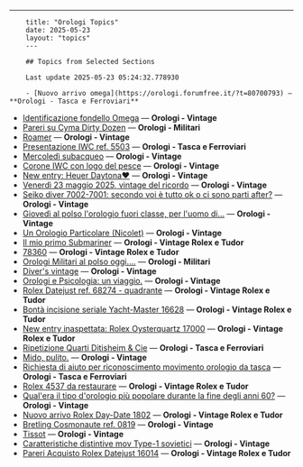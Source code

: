 ---
        title: "Orologi Topics"
        date: 2025-05-23
        layout: "topics"
        ---

        ## Topics from Selected Sections

        Last update 2025-05-23 05:24:32.778930

        - [Nuovo arrivo omega](https://orologi.forumfree.it/?t=80700793) — **Orologi - Tasca e Ferroviari**
- [Identificazione fondello Omega](https://orologi.forumfree.it/?t=80700903) — **Orologi - Vintage**
- [Pareri su Cyma Dirty Dozen](https://orologi.forumfree.it/?t=80697368) — **Orologi - Militari**
- [Roamer](https://orologi.forumfree.it/?t=80700485) — **Orologi - Vintage**
- [Presentazione IWC ref. 5503](https://orologi.forumfree.it/?t=80675266) — **Orologi - Tasca e Ferroviari**
- [Mercoledì subacqueo](https://orologi.forumfree.it/?t=80699201) — **Orologi - Vintage**
- [Corone IWC con logo del pesce](https://orologi.forumfree.it/?t=80688428) — **Orologi - Vintage**
- [New entry: Heuer Daytona❤️](https://orologi.forumfree.it/?t=80692975) — **Orologi - Vintage**
- [Venerdì 23 maggio 2025, vintage del ricordo](https://orologi.forumfree.it/?t=80701189) — **Orologi - Vintage**
- [Seiko diver 7002-7001: secondo voi è tutto ok o ci sono parti after?](https://orologi.forumfree.it/?t=80700044) — **Orologi - Vintage**
- [Giovedì al polso l'orologio fuori classe, per l'uomo di...](https://orologi.forumfree.it/?t=80700280) — **Orologi - Vintage**
- [Un Orologio Particolare (Nicolet)](https://orologi.forumfree.it/?t=80700453) — **Orologi - Vintage**
- [Il mio primo Submariner](https://orologi.forumfree.it/?t=80696857) — **Orologi - Vintage Rolex e Tudor**
- [78360](https://orologi.forumfree.it/?t=80701222) — **Orologi - Vintage Rolex e Tudor**
- [Orologi Militari al polso oggi….](https://orologi.forumfree.it/?t=80440118) — **Orologi - Militari**
- [Diver's vintage](https://orologi.forumfree.it/?t=71608461) — **Orologi - Vintage**
- [Orologi e Psicologia: un viaggio.](https://orologi.forumfree.it/?t=80681706) — **Orologi - Vintage**
- [Rolex Datejust ref. 68274 - quadrante](https://orologi.forumfree.it/?t=80700740) — **Orologi - Vintage Rolex e Tudor**
- [Bontà incisione seriale Yacht-Master 16628](https://orologi.forumfree.it/?t=80699455) — **Orologi - Vintage Rolex e Tudor**
- [New entry inaspettata: Rolex Oysterquartz 17000](https://orologi.forumfree.it/?t=80701175) — **Orologi - Vintage Rolex e Tudor**
- [Ripetizione Quarti Ditisheim & Cie](https://orologi.forumfree.it/?t=80697819) — **Orologi - Tasca e Ferroviari**
- [Mido, pulito.](https://orologi.forumfree.it/?t=80697800) — **Orologi - Vintage**
- [Richiesta di aiuto per riconoscimento movimento orologio da tasca](https://orologi.forumfree.it/?t=80700857) — **Orologi - Tasca e Ferroviari**
- [Rolex 4537 da restaurare](https://orologi.forumfree.it/?t=80329375) — **Orologi - Vintage Rolex e Tudor**
- [Qual'era il tipo d'orologio più popolare durante la fine degli anni 60?](https://orologi.forumfree.it/?t=80663640) — **Orologi - Vintage**
- [Nuovo arrivo Rolex Day-Date 1802](https://orologi.forumfree.it/?t=80699711) — **Orologi - Vintage Rolex e Tudor**
- [Bretling Cosmonaute ref. 0819](https://orologi.forumfree.it/?t=80698916) — **Orologi - Vintage**
- [Tissot](https://orologi.forumfree.it/?t=80699537) — **Orologi - Vintage**
- [Caratteristiche distintive mov Type-1 sovietici](https://orologi.forumfree.it/?t=80670005) — **Orologi - Vintage**
- [Pareri Acquisto Rolex Datejust 16014](https://orologi.forumfree.it/?t=80701027) — **Orologi - Vintage Rolex e Tudor**

